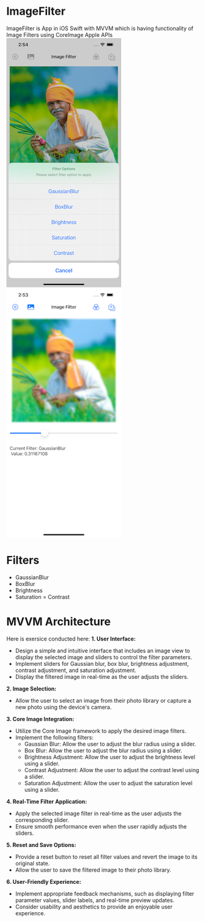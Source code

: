# ImageFilter

ImageFilter is App in iOS Swift with MVVM which is having functionality of Image Filters using CoreImage Apple APIs
<img src="https://github.com/hardikdarji/ImageFilter/blob/main/demo1_small.png" alt="Demo: Apply filter from options">
<img src="https://github.com/hardikdarji/ImageFilter/blob/main/demo2_small.png" alt="Demo: GaussianBlur filter Applied">

# Filters
- GaussianBlur
- BoxBlur
- Brightness
- Saturation
= Contrast

# MVVM Architecture

Here is exersice conducted here:
**1. User Interface:**
   - Design a simple and intuitive interface that includes an image view to display the selected image and sliders to control the filter parameters.
   - Implement sliders for Gaussian blur, box blur, brightness adjustment, contrast adjustment, and saturation adjustment.
   - Display the filtered image in real-time as the user adjusts the sliders.

**2. Image Selection:**
   - Allow the user to select an image from their photo library or capture a new photo using the device's camera.

**3. Core Image Integration:**
   - Utilize the Core Image framework to apply the desired image filters.
   - Implement the following filters:
     - Gaussian Blur: Allow the user to adjust the blur radius using a slider.
     - Box Blur: Allow the user to adjust the blur radius using a slider.
     - Brightness Adjustment: Allow the user to adjust the brightness level using a slider.
     - Contrast Adjustment: Allow the user to adjust the contrast level using a slider.
     - Saturation Adjustment: Allow the user to adjust the saturation level using a slider.

**4. Real-Time Filter Application:**
   - Apply the selected image filter in real-time as the user adjusts the corresponding slider.
   - Ensure smooth performance even when the user rapidly adjusts the sliders.

**5. Reset and Save Options:**
   - Provide a reset button to reset all filter values and revert the image to its original state.
   - Allow the user to save the filtered image to their photo library.

**6. User-Friendly Experience:**
   - Implement appropriate feedback mechanisms, such as displaying filter parameter values, slider labels, and real-time preview updates.
   - Consider usability and aesthetics to provide an enjoyable user experience.



